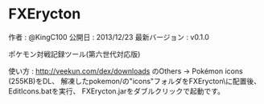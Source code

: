 FXErycton
=========
作者 : @KingC100
公開日 : 2013/12/23
最新バージョン : v0.1.0

ポケモン対戦記録ツール(第六世代対応版)

使い方 : 
http://veekun.com/dex/downloads のOthers -> Pokémon icons (255KB)をDL、
解凍したpokemon/の"icons"フォルダをFXErycton\に配置後、EditIcons.batを実行、
FXErycton.jarをダブルクリックで起動です。
